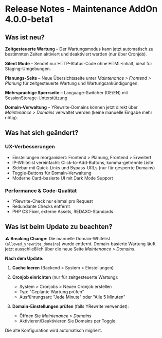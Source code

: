 # Release Notes - Maintenance AddOn 4.0.0-beta1

## Was ist neu?

**Zeitgesteuerte Wartung** – Der Wartungsmodus kann jetzt automatisch zu bestimmten Zeiten aktiviert und deaktiviert werden (nur über Cronjob).

**Silent Mode** – Sendet nur HTTP-Status-Code ohne HTML-Inhalt, ideal für Staging-Umgebungen.

**Planungs-Seite** – Neue Übersichtsseite unter *Maintenance > Frontend > Planung* für zeitgesteuerte Wartung und Wartungsankündigungen.

**Mehrsprachige Sperrseite** – Language-Switcher (DE/EN) mit SessionStorage-Unterstützung.

**Domain-Verwaltung** – YRewrite-Domains können jetzt direkt über *Maintenance > Domains* verwaltet werden (keine manuelle Eingabe mehr nötig).

## Was hat sich geändert?

### UX-Verbesserungen
- Einstellungen reorganisiert: Frontend > Planung, Frontend > Erweitert
- IP-Whitelist vereinfacht: Click-to-Add-Buttons, komma-getrennte Liste
- Sidebar mit Quick-Links und Bypass-URLs (nur für gesperrte Domains)
- Toggle-Buttons für Domain-Verwaltung
- Moderne Card-basierte UI mit Dark Mode Support

### Performance & Code-Qualität
- YRewrite-Check nur einmal pro Request
- Redundante Checks entfernt
- PHP CS Fixer, externe Assets, REDAXO-Standards

## Was ist beim Update zu beachten?

**⚠️ Breaking Change:** Die manuelle Domain-Whitelist (`allowed_yrewrite_domains`) wurde entfernt. Domain-basierte Wartung läuft jetzt ausschließlich über die neue Seite *Maintenance > Domains*.

**Nach dem Update:**

1. **Cache leeren** (Backend > System > Einstellungen)

2. **Cronjob einrichten** (nur für zeitgesteuerte Wartung):
   - System > Cronjobs > Neuen Cronjob erstellen
   - Typ: "Geplante Wartung prüfen"
   - Ausführungsart: "Jede Minute" oder "Alle 5 Minuten"

3. **Domain-Einstellungen prüfen** (falls YRewrite verwendet):
   - Öffnen Sie *Maintenance > Domains*
   - Aktivieren/Deaktivieren Sie Domains per Toggle

Die alte Konfiguration wird automatisch migriert.
